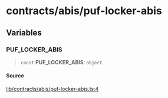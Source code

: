 # contracts/abis/puf-locker-abis

## Variables

### PUF\_LOCKER\_ABIS

> `const` **PUF\_LOCKER\_ABIS**: `object`

#### Source

[lib/contracts/abis/puf-locker-abis.ts:4](https://github.com/PufferFinance/puffer-sdk/blob/cce0870cf49d92e09d8ce9ea521f2d5d798f7757/lib/contracts/abis/puf-locker-abis.ts#L4)
